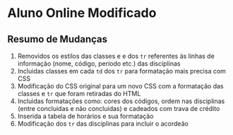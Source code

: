 # Aluno Online Modificado

## Resumo de Mudanças

1. Removidos os estilos das classes e e dos `tr` referentes às linhas de informação (nome, código, período etc.) das disciplinas
2. Incluidas classes em cada `td` dos `tr` para formatação mais precisa com CSS
3. Modificação do CSS original para um novo CSS com a formatação das classes e `tr` que foram retiradas do HTML
4. Incluidas formatações como: cores dos códigos, ordem nas disciplinas (entre concluidas e não concluidas) e cadeados com trava de crédito
5. Inserida a tabela de horários e sua formatação
6. Modificação dos `tr` das disciplinas para incluir o acordeão
